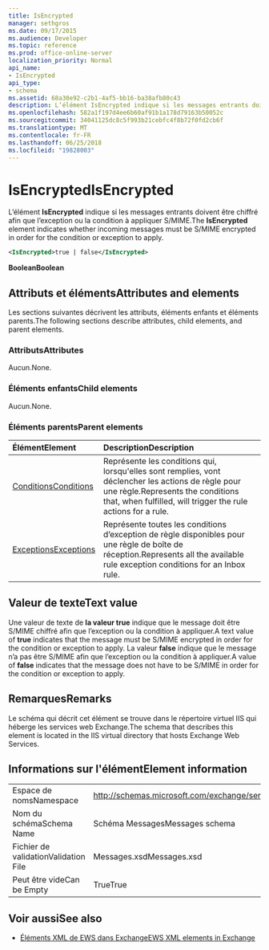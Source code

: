 ```yaml
---
title: IsEncrypted
manager: sethgros
ms.date: 09/17/2015
ms.audience: Developer
ms.topic: reference
ms.prod: office-online-server
localization_priority: Normal
api_name:
- IsEncrypted
api_type:
- schema
ms.assetid: 68a30e92-c2b1-4af5-bb16-ba38afb80c43
description: L’élément IsEncrypted indique si les messages entrants doivent être chiffré afin que l’exception ou la condition à appliquer S/MIME.
ms.openlocfilehash: 582a1f197d4ee6b60af91b1a178d79163b50052c
ms.sourcegitcommit: 34041125dc8c5f993b21cebfc4f8b72f0fd2cb6f
ms.translationtype: MT
ms.contentlocale: fr-FR
ms.lasthandoff: 06/25/2018
ms.locfileid: "19828003"
---
```

# <a name="isencrypted"></a><span data-ttu-id="beedc-103">IsEncrypted</span><span class="sxs-lookup"><span data-stu-id="beedc-103">IsEncrypted</span></span>

<span data-ttu-id="beedc-104">L’élément **IsEncrypted** indique si les messages entrants doivent être chiffré afin que l’exception ou la condition à appliquer S/MIME.</span><span class="sxs-lookup"><span data-stu-id="beedc-104">The **IsEncrypted** element indicates whether incoming messages must be S/MIME encrypted in order for the condition or exception to apply.</span></span> 
  
```XML
<IsEncrypted>true | false</IsEncrypted>
```

 <span data-ttu-id="beedc-105">**Boolean**</span><span class="sxs-lookup"><span data-stu-id="beedc-105">**Boolean**</span></span>
## <a name="attributes-and-elements"></a><span data-ttu-id="beedc-106">Attributs et éléments</span><span class="sxs-lookup"><span data-stu-id="beedc-106">Attributes and elements</span></span>

<span data-ttu-id="beedc-107">Les sections suivantes décrivent les attributs, éléments enfants et éléments parents.</span><span class="sxs-lookup"><span data-stu-id="beedc-107">The following sections describe attributes, child elements, and parent elements.</span></span>
  
### <a name="attributes"></a><span data-ttu-id="beedc-108">Attributs</span><span class="sxs-lookup"><span data-stu-id="beedc-108">Attributes</span></span>

<span data-ttu-id="beedc-109">Aucun.</span><span class="sxs-lookup"><span data-stu-id="beedc-109">None.</span></span>
  
### <a name="child-elements"></a><span data-ttu-id="beedc-110">Éléments enfants</span><span class="sxs-lookup"><span data-stu-id="beedc-110">Child elements</span></span>

<span data-ttu-id="beedc-111">Aucun.</span><span class="sxs-lookup"><span data-stu-id="beedc-111">None.</span></span>
  
### <a name="parent-elements"></a><span data-ttu-id="beedc-112">Éléments parents</span><span class="sxs-lookup"><span data-stu-id="beedc-112">Parent elements</span></span>

|<span data-ttu-id="beedc-113">**Élément**</span><span class="sxs-lookup"><span data-stu-id="beedc-113">**Element**</span></span>|<span data-ttu-id="beedc-114">**Description**</span><span class="sxs-lookup"><span data-stu-id="beedc-114">**Description**</span></span>|
|:-----|:-----|
|[<span data-ttu-id="beedc-115">Conditions</span><span class="sxs-lookup"><span data-stu-id="beedc-115">Conditions</span></span>](conditions.md) <br/> |<span data-ttu-id="beedc-116">Représente les conditions qui, lorsqu'elles sont remplies, vont déclencher les actions de règle pour une règle.</span><span class="sxs-lookup"><span data-stu-id="beedc-116">Represents the conditions that, when fulfilled, will trigger the rule actions for a rule.</span></span>  <br/> |
|[<span data-ttu-id="beedc-117">Exceptions</span><span class="sxs-lookup"><span data-stu-id="beedc-117">Exceptions</span></span>](exceptions.md) <br/> |<span data-ttu-id="beedc-118">Représente toutes les conditions d’exception de règle disponibles pour une règle de boîte de réception.</span><span class="sxs-lookup"><span data-stu-id="beedc-118">Represents all the available rule exception conditions for an Inbox rule.</span></span>  <br/> |
   
## <a name="text-value"></a><span data-ttu-id="beedc-119">Valeur de texte</span><span class="sxs-lookup"><span data-stu-id="beedc-119">Text value</span></span>

<span data-ttu-id="beedc-120">Une valeur de texte de **la valeur true** indique que le message doit être S/MIME chiffré afin que l’exception ou la condition à appliquer.</span><span class="sxs-lookup"><span data-stu-id="beedc-120">A text value of **true** indicates that the message must be S/MIME encrypted in order for the condition or exception to apply.</span></span> <span data-ttu-id="beedc-121">La valeur **false** indique que le message n’a pas être S/MIME afin que l’exception ou la condition à appliquer.</span><span class="sxs-lookup"><span data-stu-id="beedc-121">A value of **false** indicates that the message does not have to be S/MIME in order for the condition or exception to apply.</span></span> 
  
## <a name="remarks"></a><span data-ttu-id="beedc-122">Remarques</span><span class="sxs-lookup"><span data-stu-id="beedc-122">Remarks</span></span>

<span data-ttu-id="beedc-123">Le schéma qui décrit cet élément se trouve dans le répertoire virtuel IIS qui héberge les services web Exchange.</span><span class="sxs-lookup"><span data-stu-id="beedc-123">The schema that describes this element is located in the IIS virtual directory that hosts Exchange Web Services.</span></span>
  
## <a name="element-information"></a><span data-ttu-id="beedc-124">Informations sur l'élément</span><span class="sxs-lookup"><span data-stu-id="beedc-124">Element information</span></span>

|||
|:-----|:-----|
|<span data-ttu-id="beedc-125">Espace de noms</span><span class="sxs-lookup"><span data-stu-id="beedc-125">Namespace</span></span>  <br/> |http://schemas.microsoft.com/exchange/services/2006/messages  <br/> |
|<span data-ttu-id="beedc-126">Nom du schéma</span><span class="sxs-lookup"><span data-stu-id="beedc-126">Schema Name</span></span>  <br/> |<span data-ttu-id="beedc-127">Schéma Messages</span><span class="sxs-lookup"><span data-stu-id="beedc-127">Messages schema</span></span>  <br/> |
|<span data-ttu-id="beedc-128">Fichier de validation</span><span class="sxs-lookup"><span data-stu-id="beedc-128">Validation File</span></span>  <br/> |<span data-ttu-id="beedc-129">Messages.xsd</span><span class="sxs-lookup"><span data-stu-id="beedc-129">Messages.xsd</span></span>  <br/> |
|<span data-ttu-id="beedc-130">Peut être vide</span><span class="sxs-lookup"><span data-stu-id="beedc-130">Can be Empty</span></span>  <br/> |<span data-ttu-id="beedc-131">True</span><span class="sxs-lookup"><span data-stu-id="beedc-131">True</span></span>  <br/> |
   
## <a name="see-also"></a><span data-ttu-id="beedc-132">Voir aussi</span><span class="sxs-lookup"><span data-stu-id="beedc-132">See also</span></span>



- [<span data-ttu-id="beedc-133">Éléments XML de EWS dans Exchange</span><span class="sxs-lookup"><span data-stu-id="beedc-133">EWS XML elements in Exchange</span></span>](ews-xml-elements-in-exchange.md)

